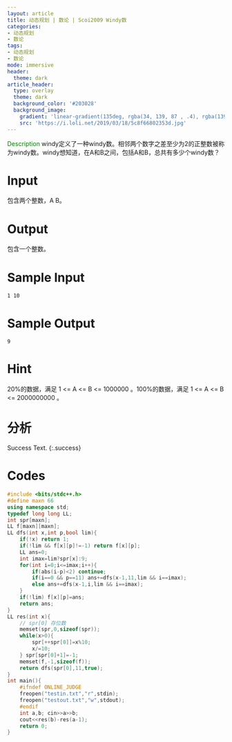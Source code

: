 ```yaml
---
layout: article
title: 动态规划 | 数论 | Scoi2009 Windy数
categories: 
- 动态规划
- 数论
tags: 
- 动态规划
- 数论
mode: immersive
header:
  theme: dark
article_header:
  type: overlay
  theme: dark
  background_color: '#203028'
  background_image:
    gradient: 'linear-gradient(135deg, rgba(34, 139, 87 , .4), rgba(139, 34, 139, .4))'
    src: 'https://i.loli.net/2019/03/18/5c8f66802353d.jpg'
---
```


<!--more-->

<font color=green> Description </font>
windy定义了一种windy数。相邻两个数字之差至少为2的正整数被称为windy数。windy想知道，在A和B之间，包括A和B，总共有多少个windy数？
# Input
包含两个整数，A B。
# Output
包含一个整数。
# Sample Input
```
1 10
```
# Sample Output
```
9
```
# Hint
20%的数据，满足 1 <= A <= B <= 1000000 。100%的数据，满足 1 <= A <= B <= 2000000000 。

# 分析
Success Text.
{:.success}

# Codes
```cpp
#include <bits/stdc++.h>
#define maxn 66
using namespace std;
typedef long long LL;
int spr[maxn];
LL f[maxn][maxn];
LL dfs(int x,int p,bool lim){
	if(!x) return 1;
	if(!lim && f[x][p]!=-1) return f[x][p];
	LL ans=0;
	int imax=lim?spr[x]:9;
	for(int i=0;i<=imax;i++){
		if(abs(i-p)<2) continue;
		if(i==0 && p==11) ans+=dfs(x-1,11,lim && i==imax);
		else ans+=dfs(x-1,i,lim && i==imax);
	}
	if(!lim) f[x][p]=ans;
	return ans;
}
LL res(int x){
	// spr[0] 存位数 
	memset(spr,0,sizeof(spr));
	while(x>0){
		spr[++spr[0]]=x%10;
		x/=10;
	} spr[spr[0]+1]=-1;
	memset(f,-1,sizeof(f));
	return dfs(spr[0],11,true);
}
int main(){
	#ifndef ONLINE_JUDGE
	freopen("testin.txt","r",stdin);
	freopen("testout.txt","w",stdout);
	#endif
	int a,b; cin>>a>>b;
	cout<<res(b)-res(a-1);
	return 0;
}
```
